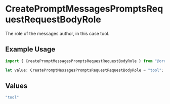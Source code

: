 # CreatePromptMessagesPromptsRequestRequestBodyRole

The role of the messages author, in this case tool.

## Example Usage

```typescript
import { CreatePromptMessagesPromptsRequestRequestBodyRole } from "@orq-ai/node/models/operations";

let value: CreatePromptMessagesPromptsRequestRequestBodyRole = "tool";
```

## Values

```typescript
"tool"
```